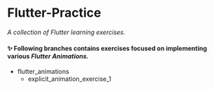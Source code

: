 # Flutter-Practice

_A collection of Flutter learning exercises._

#### ✨ Following branches contains exercises focused on implementing various _Flutter Animations._

- flutter_animations
  - explicit_animation_exercise_1
